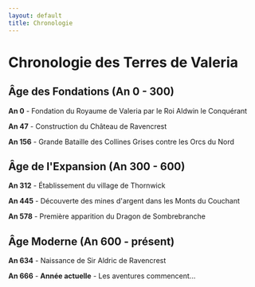 ```yaml
---
layout: default
title: Chronologie
---
```


# Chronologie des Terres de Valeria

## Âge des Fondations (An 0 - 300)

**An 0** - Fondation du Royaume de Valeria par le Roi Aldwin le Conquérant

**An 47** - Construction du Château de Ravencrest

**An 156** - Grande Bataille des Collines Grises contre les Orcs du Nord

## Âge de l'Expansion (An 300 - 600)

**An 312** - Établissement du village de Thornwick

**An 445** - Découverte des mines d'argent dans les Monts du Couchant

**An 578** - Première apparition du Dragon de Sombrebranche

## Âge Moderne (An 600 - présent)

**An 634** - Naissance de Sir Aldric de Ravencrest

**An 666** - **Année actuelle** - Les aventures commencent...
